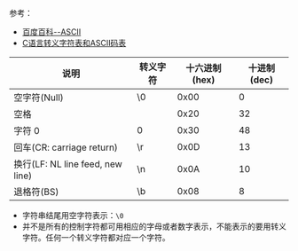 参考：
- [百度百科--ASCII](https://baike.baidu.com/item/ASCII/309296?fromtitle=ascii%E7%A0%81%E8%A1%A8&fromid=19660475&fr=aladdin)
- [C语言转义字符表和ASCII码表](https://www.cnblogs.com/kanhaoniao/p/11323166.html)



说明 | 转义字符 | 十六进制(hex) | 十进制(dec)
---|---|---|---
空字符(Null) | \0 |0x00 | 0
空格 |  | 0x20 | 32
字符 0 | 0 | 0x30 | 48
回车(CR: carriage return) | \r | 0x0D | 13
换行(LF: NL line feed, new line) | \n | 0x0A | 10
退格符(BS) | \b | 0x08 | 8


- 字符串结尾用空字符表示：`\0`
- 并不是所有的控制字符都可用相应的字母或者数字表示，不能表示的要用转义字符。任何一个转义字符都对应一个字符。







